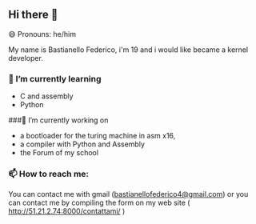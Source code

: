 ## Hi there 👋

😄 Pronouns: he/him

My name is Bastianello Federico, i'm 19 and i would like became a kernel developer.

### 🌱 I’m currently learning 
- C and assembly 
- Python

###🔭 I’m currently working on 
- a bootloader for the turing machine in asm x16, 
- a compiler with Python and Assembly
- the Forum of my school 

### 📫 How to reach me:
You can contact me with gmail (bastianellofederico4@gmail.com) or you can contact me by compiling the form on my web site ( http://51.21.2.74:8000/contattami/ )

<!--
**naga272/naga272** is a ✨ _special_ ✨ repository because its `README.md` (this file) appears on your GitHub profile.

Here are some ideas to get you started:

- 🔭 I’m currently working on ...
- 🌱 I’m currently learning ...
- 👯 I’m looking to collaborate on ...
- 🤔 I’m looking for help with ...
- 💬 Ask me about ...
- 📫 How to reach me: ...
- 😄 Pronouns: ...
- ⚡ Fun fact: ...
-->
